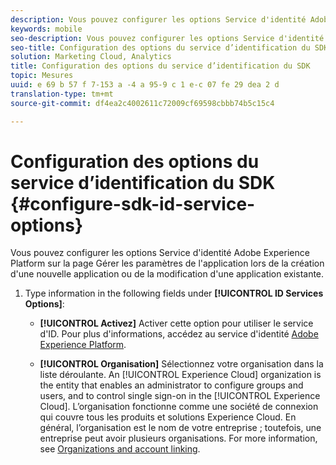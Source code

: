 ```yaml
---
description: Vous pouvez configurer les options Service d'identité Adobe Experience Platform sur la page Gérer les paramètres de l'application lors de la création d'une nouvelle application ou de la modification d'une application existante.
keywords: mobile
seo-description: Vous pouvez configurer les options Service d'identité Adobe Experience Platform sur la page Gérer les paramètres de l'application lors de la création d'une nouvelle application ou de la modification d'une application existante.
seo-title: Configuration des options du service d’identification du SDK
solution: Marketing Cloud, Analytics
title: Configuration des options du service d’identification du SDK
topic: Mesures
uuid: e 69 b 57 f 7-153 a -4 a 95-9 c 1 e-c 07 fe 29 dea 2 d
translation-type: tm+mt
source-git-commit: df4ea2c4002611c72009cf69598cbbb74b5c15c4

---
```



# Configuration des options du service d’identification du SDK {#configure-sdk-id-service-options}

Vous pouvez configurer les options Service d'identité Adobe Experience Platform sur la page Gérer les paramètres de l'application lors de la création d'une nouvelle application ou de la modification d'une application existante.

1. Type information in the following fields under **[!UICONTROL ID Services Options]**:

   * **[!UICONTROL Activez]**
Activer cette option pour utiliser le service d'ID. Pour plus d'informations, accédez au service d'identité [Adobe Experience Platform](https://marketing.adobe.com/resources/help/en_US/mcvid/).<!-- REKHA - don't know where this content has been migrated to. -->

   * **[!UICONTROL Organisation]**
Sélectionnez votre organisation dans la liste déroulante.
An [!UICONTROL Experience Cloud] organization is the entity that enables an administrator to configure groups and users, and to control single sign-on in the [!UICONTROL Experience Cloud]. L’organisation fonctionne comme une société de connexion qui couvre tous les produits et solutions Experience Cloud. En général, l’organisation est le nom de votre entreprise ; toutefois, une entreprise peut avoir plusieurs organisations. For more information, see [Organizations and account linking](https://docs.adobe.com/content/help/en/core-services/interface/manage-users-and-products/organizations.html).